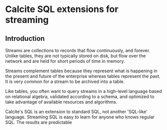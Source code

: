 # Calcite SQL extensions for streaming

## Introduction

Streams are collections to records that flow continuously, and forever.
Unlike tables, they are not typically stored on disk, but flow over the
network and are held for short periods of time in memory.

Streams complement tables because they represent what is happening in the
present and future of the enterprise whereas tables represent the past.
It is very common for a stream to be archived into a table.

Like tables, you often want to query streams in a high-level language
based on relational algebra, validated according to a schema, and optimized
to take advantage of available resources and algorithms.

Calcite's SQL is an extension to standard SQL, not another 'SQL-like' language.
Streaming SQL is easy to learn for anyone who knows regular SQL. The results
are predictable

